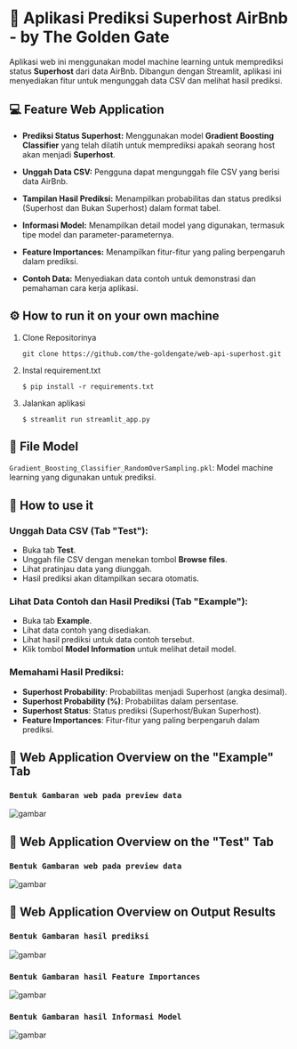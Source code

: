 # **📝 Aplikasi Prediksi Superhost AirBnb - by The Golden Gate**

Aplikasi web ini menggunakan model machine learning untuk memprediksi status **Superhost** dari data AirBnb. Dibangun dengan Streamlit, aplikasi ini menyediakan fitur untuk mengunggah data CSV dan melihat hasil prediksi.

## **💻 Feature Web Application**

- **Prediksi Status Superhost:**
   Menggunakan model **Gradient Boosting Classifier** yang telah dilatih untuk memprediksi apakah seorang host akan menjadi **Superhost**.

- **Unggah Data CSV:**
   Pengguna dapat mengunggah file CSV yang berisi data AirBnb.

- **Tampilan Hasil Prediksi:** 
   Menampilkan probabilitas dan status prediksi (Superhost dan Bukan Superhost) dalam format tabel.

- **Informasi Model:** 
   Menampilkan detail model yang digunakan, termasuk tipe model dan parameter-parameternya.

- **Feature Importances:** 
   Menampilkan fitur-fitur yang paling berpengaruh dalam prediksi.

- **Contoh Data:** 
   Menyediakan data contoh untuk demonstrasi dan pemahaman cara kerja aplikasi.



## ⚙️ **How to run it on your own machine**

1. Clone Repositorinya

   ```
   git clone https://github.com/the-goldengate/web-api-superhost.git
   ```

2. Instal requirement.txt

   ```
   $ pip install -r requirements.txt
   ```

3. Jalankan aplikasi

   ```
   $ streamlit run streamlit_app.py
   ```

## 📂 **File Model**
`Gradient_Boosting_Classifier_RandomOverSampling.pkl`: Model machine learning yang digunakan untuk prediksi.

## 📌 **How to use it**
### **Unggah Data CSV (Tab "Test"):**
- Buka tab **Test**.
- Unggah file CSV dengan menekan tombol **Browse files**.
- Lihat pratinjau data yang diunggah.
- Hasil prediksi akan ditampilkan secara otomatis.

### **Lihat Data Contoh dan Hasil Prediksi (Tab "Example"):**
- Buka tab **Example**.
- Lihat data contoh yang disediakan.
- Lihat hasil prediksi untuk data contoh tersebut.
- Klik tombol **Model Information** untuk melihat detail model.

### **Memahami Hasil Prediksi:**
- **Superhost Probability**: Probabilitas menjadi Superhost (angka desimal).
- **Superhost Probability (%)**: Probabilitas dalam persentase.
- **Superhost Status**: Status prediksi (Superhost/Bukan Superhost).
- **Feature Importances**: Fitur-fitur yang paling berpengaruh dalam prediksi.

## 📲 **Web Application Overview on the "Example" Tab**
### `Bentuk Gambaran web pada preview data`

![gambar](https://github.com/user-attachments/assets/0b5c3aa3-1b62-4c4e-a183-d56b91976026)

## 📲 **Web Application Overview on the "Test" Tab**
### `Bentuk Gambaran web pada preview data`

![gambar](https://github.com/user-attachments/assets/aba29518-d13e-4a10-ba1a-014f614eff21)

## 📲 **Web Application Overview on Output Results**

### `Bentuk Gambaran hasil prediksi`

![gambar](https://github.com/user-attachments/assets/c5e28b95-fb01-4e73-998e-c921538acc7a)

### `Bentuk Gambaran hasil Feature Importances`

![gambar](https://github.com/user-attachments/assets/e5826e10-144d-490a-b6db-c365c2e6d41d)

### `Bentuk Gambaran hasil Informasi Model`

![gambar](https://github.com/user-attachments/assets/de2f46ef-a191-4871-a47d-bc7f56a4f9b6)

